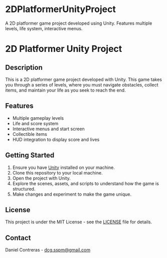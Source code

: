 # 2DPlatformerUnityProject

A 2D platformer game project developed using Unity. Features multiple levels, life system, interactive menus.

# 2D Platformer Unity Project

## Description
This is a 2D platformer game project developed with Unity. This game takes you through a series of levels, where you must navigate obstacles, collect items, and maintain your life as you seek to reach the end.

## Features
- Multiple gameplay levels
- Life and score system
- Interactive menus and start screen
- Collectible items
- HUD integration to display score and lives

## Getting Started
1. Ensure you have [Unity](https://unity3d.com/get-unity/download) installed on your machine.
2. Clone this repository to your local machine.
3. Open the project with Unity.
4. Explore the scenes, assets, and scripts to understand how the game is structured.
5. Make changes and experiment to make the game unique.

## License
This project is under the MIT License - see the [LICENSE](LICENSE.md) file for details.

## Contact
Daniel Contreras - dcg.sspm@gmail.com
